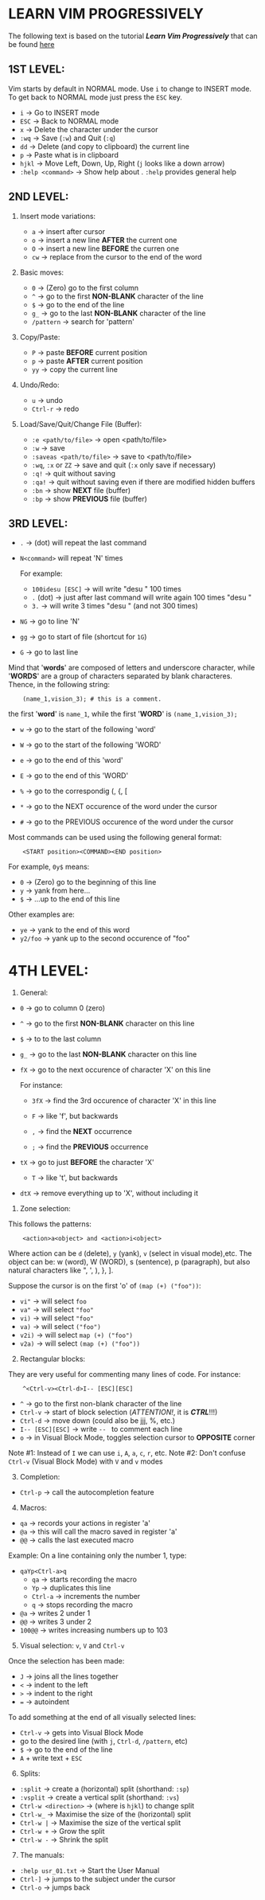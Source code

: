 LEARN VIM PROGRESSIVELY
=======================


The following text is based on the tutorial **_Learn Vim Progressively_** that can be found [here](http://yannesposito.com/Scratch/en/blog/Learn-Vim-Progressively/)


## 1ST LEVEL:

Vim starts by default in NORMAL mode. Use `i` to change to INSERT mode. To get back to NORMAL mode just press the `ESC` key.

- `i` -> Go to INSERT mode
- `ESC` -> Back to NORMAL mode
- `x` -> Delete the character under the cursor
- `:wq` -> Save (`:w`) and Quit (`:q`)
- `dd` -> Delete (and copy to clipboard) the current line
- `p` -> Paste what is in clipboard
- `hjkl` -> Move Left, Down, Up, Right (`j` looks like a down arrow)
- `:help <command>` -> Show help about <command>. `:help` provides general help


## 2ND LEVEL:

1. Insert mode variations:

    - `a` -> insert after cursor
    - `o` -> insert a new line **AFTER** the current one
    - `O` -> insert a new line **BEFORE** the curren one
    - `cw` -> replace from the cursor to the end of the word

2. Basic moves:

    - `0` -> (Zero) go to the first column
    - `^` -> go to the first **NON-BLANK** character of the line
    - `$` -> go to the end of the line
    - `g_` -> go to the last **NON-BLANK** character of the line
    - `/pattern` -> search for 'pattern'

3. Copy/Paste:

    - `P` -> paste **BEFORE** current position
    - `p` -> paste **AFTER** current position
    - `yy` -> copy the current line

4. Undo/Redo:

    - `u` -> undo
    - `Ctrl-r` -> redo

5. Load/Save/Quit/Change File (Buffer):

    - `:e <path/to/file>` -> open <path/to/file>
    - `:w` -> save
    - `:saveas <path/to/file>` -> save to <path/to/file>
    - `:wq`, `:x` or `ZZ` -> save and quit (`:x` only save if necessary)
    - `:q!` -> quit without saving
    - `:qa!` -> quit without saving even if there are modified hidden buffers
    - `:bn` -> show **NEXT** file (buffer)
    - `:bp` -> show **PREVIOUS** file (buffer)


## 3RD LEVEL:

- `.` -> (dot) will repeat the last command
- `N<command>` will repeat <command> 'N' times

  For example:

  - `100idesu [ESC]` -> will write "desu " 100 times
  - `.` (dot) -> just after last command will write again 100 times "desu "
  - `3.` -> will write 3 times "desu " (and not 300 times)

- `NG` -> go to line 'N'
- `gg` -> go to start of file (shortcut for `1G`)
- `G` -> go to last line

Mind that '**words**' are composed of letters and underscore character, while '**WORDS**' are a group of characters separated by blank characteres. Thence, in the following string:

```
    (name_1,vision_3); # this is a comment.
```

the first '**word**' is `name_1`, while the first '**WORD**' is `(name_1,vision_3);`

- `w` -> go to the start of the following 'word'
- `W` -> go to the start of the following 'WORD'
- `e` -> go to the end of this 'word'
- `E` -> go to the end of this 'WORD'

- `%` -> go to the correspondig (, {, [
- `*` -> go to the NEXT occurence of the word under the cursor
- `#` -> go to the PREVIOUS occurence of the word under the cursor

Most commands can be used using the following general format:

```
    <START position><COMMAND><END position>
```

  For example, `0y$` means:

  - `0` -> (Zero) go to the beginning of this line
  - `y` -> yank from here...
  - `$` -> ...up to the end of this line

  Other examples are:

  - `ye` -> yank to the end of this word
  - `y2/foo` -> yank up to the second occurence of "foo"


# 4TH LEVEL:

1. General:

- `0` -> go to column 0 (zero)
- `^` -> go to the first **NON-BLANK** character on this line
- `$` -> to to the last column
- `g_` -> go to the last **NON-BLANK** character on this line
- `fX` -> go to the next occurence of character 'X' on this line

  For instance:
  - `3fX` -> find the 3rd occurence of character 'X' in this line

  - `F` -> like 'f', but backwards
  - `,` -> find the **NEXT** occurrence
  - `;` -> find the **PREVIOUS** occurrence

- `tX` -> go to just **BEFORE** the character 'X'
  - `T` -> like 't', but backwards
- `dtX` -> remove everything up to 'X', without including it


1. Zone selection:

  This follows the patterns:

```
    <action>a<object> and <action>i<object>
```

  Where action can be `d` (delete), `y` (yank), `v` (select in visual mode),etc. The object can be: w (word), W (WORD), s (sentence), p (paragraph), but also natural characters like ", ', ), }, ].

  Suppose the cursor is on the first 'o' of `(map (+) ("foo"))`:

  - `vi"` -> will select `foo`
  - `va"` -> will select `"foo"`
  - `vi)` -> will select `"foo"`
  - `va)` -> will select `("foo")`
  - `v2i)` -> will select `map (+) ("foo")`
  - `v2a)` -> will select `(map (+) ("foo"))`

2. Rectangular blocks:

  They are very useful for commenting many lines of code. For instance:

```
    ^<Ctrl-v><Ctrl-d>I-- [ESC][ESC]
```

  - `^` -> go to the first non-blank character of the line
  - `Ctrl-v` -> start of block selection (_ATTENTION!_, it is **_CTRL_**!!!)
  - `Ctrl-d` -> move down (could also be jjj, %, etc.)
  - `I-- [ESC][ESC]` -> write `-- ` to comment each line
  - `o` -> in Visual Block Mode, toggles selection cursor to **OPPOSITE** corner

  Note #1: Instead of `I` we can use `i`, `A`, `a`, `c`, `r`, etc.
  Note #2: Don't confuse `Ctrl-v` (Visual Block Mode) with `V` and `v` modes

3. Completion:

  - `Ctrl-p` -> call the autocompletion feature

4. Macros:

  - `qa` -> records your actions in register 'a'
  - `@a` -> this will call the macro saved in register 'a'
  - `@@` -> calls the last executed macro

  Example: On a line containing only the number 1, type:

  - `qaYp<Ctrl-a>q`
    - `qa` -> starts recording the macro
    - `Yp` -> duplicates this line
    - `Ctrl-a` -> increments the number
    - `q` -> stops recording the macro
  - `@a` -> writes 2 under 1
  - `@@` -> writes 3 under 2
  - `100@@` -> writes increasing numbers up to 103

5. Visual selection: `v`, `V` and `Ctrl-v`

  Once the selection has been made:

  - `J` -> joins all the lines together
  - `<` -> indent to the left
  - `>` -> indent to the right
  - `=` -> autoindent

  To add something at the end of all visually selected lines:

  - `Ctrl-v` -> gets into Visual Block Mode
  - go to the desired line (with `j`, `Ctrl-d`, `/pattern`, etc)
  - `$` -> go to the end of the line
  - `A` + write text + `ESC`

6. Splits:

  - `:split` -> create a (horizontal) split (shorthand: `:sp`)
  - `:vsplit` -> create a vertical split (shorthand: `:vs`)
  - `Ctrl-w <direction>` -> (where <direction> is `hjkl`) to change split
  - `Ctrl-w_` -> Maximise the size of the (horizontal) split
  - `Ctrl-w |` -> Maximise the size of the vertical split
  - `Ctrl-w +` -> Grow the split
  - `Ctrl-w -` -> Shrink the split

7. The manuals:

  - `:help usr_01.txt` -> Start the User Manual
  - `Ctrl-]` -> jumps to the subject under the cursor
  - `Ctrl-o` -> jumps back

